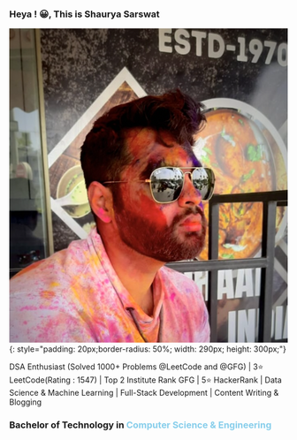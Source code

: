### Heya ! 😀, This is **Shaurya Sarswat**

![Your Image](image.png){: style="padding: 20px;border-radius: 50%; width: 290px; height: 300px;"}

DSA Enthusiast (Solved 1000+ Problems @LeetCode and @GFG) | 3⭐️ LeetCode(Rating : 1547) | Top 2 Institute Rank GFG | 5⭐️ HackerRank | Data Science & Machine Learning | Full-Stack Development | Content Writing & Blogging

### Bachelor of Technology in <span style="color: skyblue">Computer Science & Engineering</span>
